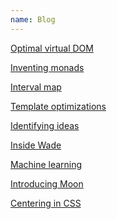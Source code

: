 ```yaml
---
name: Blog
---
```


<!--
[Retrograde education](/retrograde-education)

[Waiting to write down ideas](/waiting-to-write-down-ideas)

[Rhetoric](/rhetoric)

[Open source business](/open-source-business)

[Digital home](/digital-home)
-->

[Optimal virtual DOM](/optimal-virtual-dom)

[Inventing monads](/inventing-monads)

[Interval map](/interval-map)

[Template optimizations](/template-optimizations)

[Identifying ideas](/identifying-ideas)

[Inside Wade](/inside-wade)

[Machine learning](/machine-learning)

[Introducing Moon](/introducing-moon)

[Centering in CSS](/centering-in-css)

